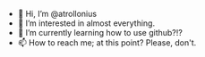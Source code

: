 - 👋 Hi, I’m @atrollonius
- 👀 I’m interested in almost everything.
- 🌱 I’m currently learning how to use github?!?
- 📫 How to reach me; at this point? Please, don't.

<!---
atrollonius/atrollonius is a ✨ special ✨ repository because its `README.md` (this file) appears on your GitHub profile.
You can click the Preview link to take a look at your changes.
--->

